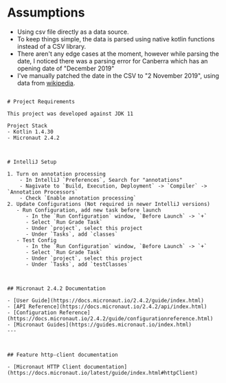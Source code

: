 # Assumptions

- Using csv file directly as a data source.
- To keep things simple, the data is parsed using native kotlin functions instead of a CSV library.
- There aren't any edge cases at the moment, however while parsing the date, I noticed there was a parsing error for Canberra which has an opening date of "December 2019"
- I've manually patched the date in the CSV to "2 November 2019", using data from [wikipedia](https://en.wikipedia.org/wiki/Canberra_MRT_station).

```

# Project Requirements

This project was developed against JDK 11

Project Stack
- Kotlin 1.4.30
- Micronaut 2.4.2



# IntelliJ Setup

1. Turn on annotation processing
    - In IntelliJ `Preferences`, Search for "annotations"
    - Nagivate to `Build, Execution, Deployment` -> `Compiler` -> `Annotation Processors`
    - Check `Enable annotation processing`
2. Update Configurations (Not required in newer IntelliJ versions)
   - Run Configuration, add new task before launch
      - In the `Run Configuration` window, `Before Launch` -> `+`
      - Select `Run Grade Task`
      - Under `project`, select this project
      - Under `Tasks`, add `classes`
   - Test Config
      - In the `Run Configuration` window, `Before Launch` -> `+`
      - Select `Run Grade Task`
      - Under `project`, select this project
      - Under `Tasks`, add `testClasses`



## Micronaut 2.4.2 Documentation

- [User Guide](https://docs.micronaut.io/2.4.2/guide/index.html)
- [API Reference](https://docs.micronaut.io/2.4.2/api/index.html)
- [Configuration Reference](https://docs.micronaut.io/2.4.2/guide/configurationreference.html)
- [Micronaut Guides](https://guides.micronaut.io/index.html)
---



## Feature http-client documentation

- [Micronaut HTTP Client documentation](https://docs.micronaut.io/latest/guide/index.html#httpClient)

